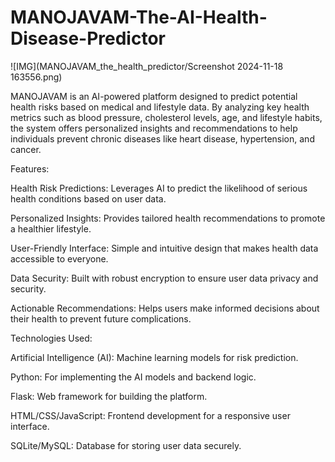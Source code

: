 # MANOJAVAM-The-AI-Health-Disease-Predictor
![IMG](MANOJAVAM_the_health_predictor/Screenshot 2024-11-18 163556.png)



MANOJAVAM is an AI-powered platform designed to predict potential health risks based on medical and lifestyle data. By analyzing key health metrics such as blood pressure, cholesterol levels, age, and lifestyle habits, the system offers personalized insights and recommendations to help individuals prevent chronic diseases like heart disease, hypertension, and cancer.

Features:

Health Risk Predictions: Leverages AI to predict the likelihood of serious health conditions based on user data.

Personalized Insights: Provides tailored health recommendations to promote a healthier lifestyle.

User-Friendly Interface: Simple and intuitive design that makes health data accessible to everyone.

Data Security: Built with robust encryption to ensure user data privacy and security.

Actionable Recommendations: Helps users make informed decisions about their health to prevent future complications.

Technologies Used:

Artificial Intelligence (AI): Machine learning models for risk prediction.

Python: For implementing the AI models and backend logic.

Flask: Web framework for building the platform.

HTML/CSS/JavaScript: Frontend development for a responsive user interface.

SQLite/MySQL: Database for storing user data securely.
